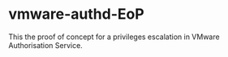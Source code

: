 # vmware-authd-EoP
This the proof of concept for a privileges escalation in VMware Authorisation Service.
